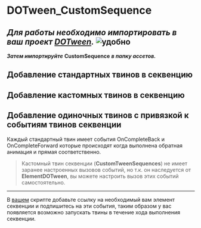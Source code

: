 # DOTween_CustomSequence

 ***Для работы необходимо импортировать в ваш проект [DOTween](https://dotween.demigiant.com/).***
 ![удобно](https://dotween.demigiant.com/_imgs/splash_dotween.png)
 -------------------------------------------------------------------------------------------------------------------------------------------------------
 ***Затем импортируйте*** **CustomSequence** ***в папку ассетов.***

 ## Добавление стандартных твинов в секвенцию

 ## Добавление кастомных твинов в секвенцию

 ## Добавление одиночных твинов с привязкой к событиям твинов секвенции
 Каждый стандартный твин имеет события OnCompleteBack и OnCompleteForward которые происходят когда выполнена обратная анимация и прямая соответственно.
 > Кастомный твин секвенции (**CustomTweenSequences**) не имеет заранее настроенных вызовов событий, но т.к. он наследуется от **ElementDOTween**, вы можете настроить вызов этих событий самостоятельно.
 -------------------------------------------------------------------------------------------------------------------------------------------------------
 В <ins>вашем</ins> скрипте добавьте ссылку на необходимый вам элемент секвенции и подпишитесь на эти события, таким образом у вас появляется возможно запускать твины в течение хода выполнения секвенции.

